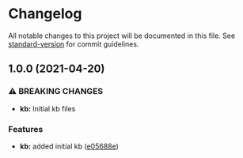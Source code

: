 # Changelog

All notable changes to this project will be documented in this file. See [standard-version](https://github.com/conventional-changelog/standard-version) for commit guidelines.

## 1.0.0 (2021-04-20)


### ⚠ BREAKING CHANGES

* **kb:** Initial kb files

### Features

* **kb:** added initial kb ([e05688e](https://github.com/jbjj/jbjj.github.io/commit/e05688ec50a913c57c741902bb06fc26de20e609))

